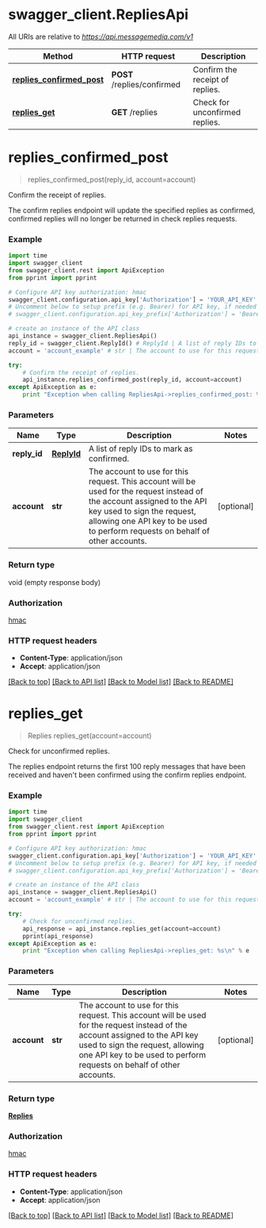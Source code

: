 # swagger_client.RepliesApi

All URIs are relative to *https://api.messagemedia.com/v1*

Method | HTTP request | Description
------------- | ------------- | -------------
[**replies_confirmed_post**](RepliesApi.md#replies_confirmed_post) | **POST** /replies/confirmed | Confirm the receipt of replies.
[**replies_get**](RepliesApi.md#replies_get) | **GET** /replies | Check for unconfirmed replies.


# **replies_confirmed_post**
> replies_confirmed_post(reply_id, account=account)

Confirm the receipt of replies.

The confirm replies endpoint will update the specified replies as confirmed, confirmed replies will no longer be returned in check replies requests.

### Example 
```python
import time
import swagger_client
from swagger_client.rest import ApiException
from pprint import pprint

# Configure API key authorization: hmac
swagger_client.configuration.api_key['Authorization'] = 'YOUR_API_KEY'
# Uncomment below to setup prefix (e.g. Bearer) for API key, if needed
# swagger_client.configuration.api_key_prefix['Authorization'] = 'Bearer'

# create an instance of the API class
api_instance = swagger_client.RepliesApi()
reply_id = swagger_client.ReplyId() # ReplyId | A list of reply IDs to mark as confirmed.
account = 'account_example' # str | The account to use for this request. This account will be used for the request instead of the account assigned to the API key used to sign the request, allowing one API key to be used to perform requests on behalf of other accounts. (optional)

try: 
    # Confirm the receipt of replies.
    api_instance.replies_confirmed_post(reply_id, account=account)
except ApiException as e:
    print "Exception when calling RepliesApi->replies_confirmed_post: %s\n" % e
```

### Parameters

Name | Type | Description  | Notes
------------- | ------------- | ------------- | -------------
 **reply_id** | [**ReplyId**](ReplyId.md)| A list of reply IDs to mark as confirmed. | 
 **account** | **str**| The account to use for this request. This account will be used for the request instead of the account assigned to the API key used to sign the request, allowing one API key to be used to perform requests on behalf of other accounts. | [optional] 

### Return type

void (empty response body)

### Authorization

[hmac](../README.md#hmac)

### HTTP request headers

 - **Content-Type**: application/json
 - **Accept**: application/json

[[Back to top]](#) [[Back to API list]](../README.md#documentation-for-api-endpoints) [[Back to Model list]](../README.md#documentation-for-models) [[Back to README]](../README.md)

# **replies_get**
> Replies replies_get(account=account)

Check for unconfirmed replies.

The replies endpoint returns the first 100 reply messages that have been received and haven't been confirmed using the confirm replies endpoint.

### Example 
```python
import time
import swagger_client
from swagger_client.rest import ApiException
from pprint import pprint

# Configure API key authorization: hmac
swagger_client.configuration.api_key['Authorization'] = 'YOUR_API_KEY'
# Uncomment below to setup prefix (e.g. Bearer) for API key, if needed
# swagger_client.configuration.api_key_prefix['Authorization'] = 'Bearer'

# create an instance of the API class
api_instance = swagger_client.RepliesApi()
account = 'account_example' # str | The account to use for this request. This account will be used for the request instead of the account assigned to the API key used to sign the request, allowing one API key to be used to perform requests on behalf of other accounts. (optional)

try: 
    # Check for unconfirmed replies.
    api_response = api_instance.replies_get(account=account)
    pprint(api_response)
except ApiException as e:
    print "Exception when calling RepliesApi->replies_get: %s\n" % e
```

### Parameters

Name | Type | Description  | Notes
------------- | ------------- | ------------- | -------------
 **account** | **str**| The account to use for this request. This account will be used for the request instead of the account assigned to the API key used to sign the request, allowing one API key to be used to perform requests on behalf of other accounts. | [optional] 

### Return type

[**Replies**](Replies.md)

### Authorization

[hmac](../README.md#hmac)

### HTTP request headers

 - **Content-Type**: application/json
 - **Accept**: application/json

[[Back to top]](#) [[Back to API list]](../README.md#documentation-for-api-endpoints) [[Back to Model list]](../README.md#documentation-for-models) [[Back to README]](../README.md)

